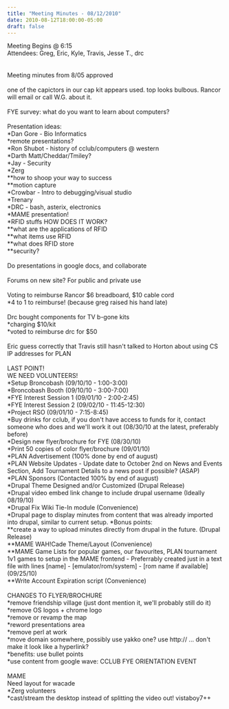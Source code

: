 ```yaml
---
title: "Meeting Minutes - 08/12/2010"
date: 2010-08-12T18:00:00-05:00
draft: false
---
```


Meeting Begins @ 6:15<br />
Attendees: Greg, Eric, Kyle, Travis, Jesse T., drc<br />
<br />
<br />
Meeting minutes from 8/05 approved<br />
<br />
one of the capictors in our cap kit appears used. top looks bulbous. Rancor will email or call W.G. about it.<br />
<br />
FYE survey: what do you want to learn about computers?<br />
<br />
Presentation ideas:<br />
*Dan Gore - Bio Informatics<br />
*remote presentations?<br />
*Ron Shubot - history of cclub/computers @ western<br />
*Darth Matt/Cheddar/Tmiley?<br />
*Jay - Security<br />
*Zerg <br />
**how to shoop your way to success<br />
**motion capture<br />
*Crowbar - Intro to debugging/visual studio<br />
*Trenary<br />
*DRC - bash, asterix, electronics<br />
*MAME presentation!<br />
*RFID stuffs HOW DOES IT WORK?<br />
**what are the applications of RFID<br />
**what items use RFID<br />
**what does RFID store<br />
**security?<br />
<br />
Do presentations in google docs, and collaborate<br />
<br />
Forums on new site? For public and private use<br />
<br />
Voting to reimburse Rancor $6 breadboard, $10 cable cord<br />
*4 to 1 to reimburse! (because greg raised his hand late)<br />
<br />
Drc bought components for TV b-gone kits<br />
*charging $10/kit<br />
*voted to reimburse drc for $50<br />
<br />
Eric guess correctly that Travis still hasn't talked to Horton about using CS IP addresses for PLAN<br />
<br />
LAST POINT!<br />
WE NEED VOLUNTEERS!<br />
*Setup Broncobash (09/10/10 - 1:00-3:00)<br />
*Broncobash Booth (09/10/10 - 3:00-7:00)<br />
*FYE Interest Session 1 (09/01/10 - 2:00-2:45)<br />
*FYE Interest Session 2 (09/02/10 - 11:45-12:30)<br />
*Project RSO (09/01/10 - 7:15-8:45)<br />
*Buy drinks for cclub, if you don't have access to funds for it, contact someone who does and we'll work it out (08/30/10 at the latest, preferably before)<br />
*Design new flyer/brochure for FYE (08/30/10)<br />
*Print 50 copies of color flyer/brochure (09/01/10)<br />
*PLAN Advertisement (100% done by end of august)<br />
*PLAN Website Updates - Update date to October 2nd on News and Events Section, Add Tournament Details to a news post if possible? (ASAP)<br />
*PLAN Sponsors (Contacted 100% by end of august)<br />
*Drupal Theme Designed and/or Customized (Drupal Release)<br />
*Drupal video embed link change to include drupal username (Ideally 08/19/10)<br />
*Drupal Fix Wiki Tie-In module (Convenience)<br />
*Drupal page to display minutes from content that was already imported into drupal, similar to current setup. *Bonus points: <br />
**create a way to upload minutes directly from drupal in the future. (Drupal Release)<br />
**MAME WAH!Cade Theme/Layout (Convenience)<br />
**MAME Game Lists for popular games, our favourites, PLAN tournament 1v1 games to setup in the MAME frontend - Preferrably created just in a text file with lines [name] - [emulator/rom/system] - [rom name if available] (09/25/10)<br />
**Write Account Expiration script (Convenience) <br />
<br />
CHANGES TO FLYER/BROCHURE<br />
*remove friendship village (just dont mention it, we'll probably still do it)<br />
*remove OS logos + chrome logo<br />
*remove or revamp the map<br />
*reword presentations area<br />
*remove perl at work<br />
*move domain somewhere, possibly use yakko one? use http:// ... don't make it look like a hyperlink?<br />
*benefits: use bullet points<br />
*use content from google wave: CCLUB FYE ORIENTATION EVENT<br />
<br />
MAME<br />
Need layout for wacade<br />
*Zerg volunteers<br />
*cast/stream the desktop instead of splitting the video out! vistaboy7++